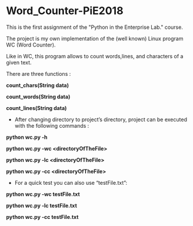 # Word_Counter-PiE2018

This is the first assignment of the "Python in the Enterprise Lab." course.

The project is my own implementation of the (well known) Linux program WC (Word Counter).

Like in WC, this program allows to count words,lines, and characters of a given text.

There are three functions :

**count_chars(String data)**

**count_words(String data)**

**count_lines(String data)**


- After changing directory to project’s directory, project can be executed with the following commands : 

**python wc.py -h**

**python wc.py -wc \<directoryOfTheFile\>**

**python wc.py -lc \<directoryOfTheFile\>**

**python wc.py -cc \<directoryOfTheFile\>**

- For a quick test you can also use “testFile.txt”:

**python wc.py -wc testFile.txt**

**python wc.py -lc testFile.txt**

**python wc.py -cc testFile.txt**
